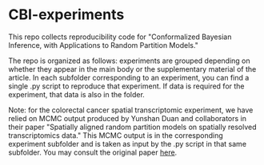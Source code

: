 # CBI-experiments
This repo collects reproducibility code for "Conformalized Bayesian Inference, with Applications to Random Partition Models."


The repo is organized as follows: experiments are grouped depending on whether they appear in the main body or the supplementary material of the article. In each subfolder corresponding to an experiment, you can find a single .py script to reproduce that experiment. If data is required for the experiment, that data is also in the folder.

Note: for the colorectal cancer spatial transcriptomic experiment, we have relied on MCMC output produced by Yunshan Duan and collaborators in their paper "Spatially aligned random partition models on spatially resolved transcriptomics data." This MCMC output is in the corresponding experiment subfolder and is taken as input by the .py script in that same subfolder. You may consult the original paper [here](https://www.biorxiv.org/content/10.1101/2025.04.16.649218v1).
